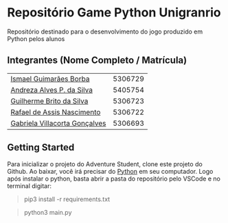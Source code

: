 # Repositório Game Python Unigranrio

Repositório destinado para o desenvolvimento do jogo produzido em Python pelos alunos 

## Integrantes (Nome Completo / Matrícula)

|                                                                                                  |          |
| ------------------------------------------------------------------------------------------------ | :------: | 
| [Ismael Guimarães Borba](https://github.com/ismaelguimaraes)                                                              | 5306729 |
| [Andreza Alves P. da Silva](https://github.com/drezalvs)                    | 5405754 | 
| [Guilherme Brito da Silva](https://github.com/srbrito)                      | 5306723 |
| [Rafael de Assis Nascimento](https://github.com/rafaanascimento)            | 5306722 |
| [Gabriela Villacorta Gonçalves](https://github.com/Gabriela-Villacorta)     | 5306693 |

## Getting Started

Para inicializar o projeto do Adventure Student, clone este projeto do Github. Ao baixar, você irá precisar do [Python](https://www.python.org/) em seu computador. Logo após instalar o python, basta abrir a pasta do repositório pelo VSCode e no terminal digitar:

> pip3 install -r requirements.txt

> python3 main.py